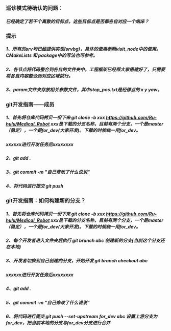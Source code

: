 ### 巡诊模式待确认的问题：  
##### 已经确定了若干个离散的目标点，这些目标点是否都各自对应一个病床？

### 提示
##### 1、所有的srv均已经提供实现(srvbg)，具体的使用参照visit_node中的使用。CMakeLists 和 package中的写法也可参考。  
##### 2、各节点将代码整合到各自的文件夹中。工程框架已经帮大家搭建好了，只需要将各自内容整合到对应区域就行。  
##### 3、param文件夹存放相关参数文件，其中stop_pos.txt是经停点的 x y yaw。  

### git开发指南——成员
##### 1、首先将仓库代码拷贝一份下来 git clone -b xxx https://github.com/Ru-hulu/Medical_Robot  xxx是下载的分支名称，目前有两个分支，一个是master（稳定），一个是for_dev(大家开发)。下载的时候统一用for_dev。
##### xxxxxx进行开发任务后xxxxxxxx
##### 2、git add .
##### 3、git commit -m "自己修改了什么说说"
##### 4、将代码进行提交 git push 



### git开发指南：如何构建新的分支？
##### 1、首先将仓库代码拷贝一份下来 git clone -b xxx https://github.com/Ru-hulu/Medical_Robot  xxx是下载的分支名称，目前有两个分支，一个是master（稳定），一个是for_dev(大家开发)。下载的时候统一用for_dev。
##### 2、每个开发者进入文件夹后执行 git branch abc 创建新的分支(当前这个分支还在本地)
##### 3、开发者切换到自己创建的分支，开始开发 git branch checkout abc 
##### xxxxxx进行开发任务后xxxxxxxx
##### 4、git add .
##### 5、git commit -m "自己修改了什么说说"
##### 6、将代码进行提交 git push --set-upstream for_dev abc 设置上游分支为for_dev，把当前本地的分支与for_dev分支进行合并
